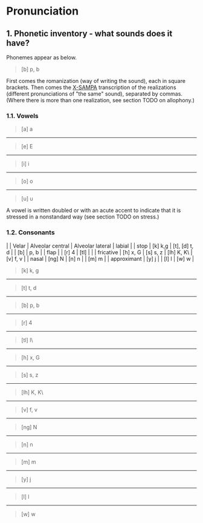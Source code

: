 # Pronunciation

## 1. Phonetic inventory - what sounds does it have?

Phonemes appear as below.

> [b]
> p, b

First comes the romanization (way of writing the sound), each in square brackets.
Then comes the [X-SAMPA](https://en.wikipedia.org/wiki/X-SAMPA) transcription
of the realizations (different pronunciations of "the same" sound), separated by
commas. (Where there is more than one realization, see section TODO on allophony.)

### 1.1. Vowels

> [a]
> a

---
> [e]
> E

---
> [i]
> i

---
> [o]
> o

---
> [u]
> u


A vowel is written doubled or with an acute accent to indicate that it is stressed in
a nonstandard way (see section TODO on stress.)

### 1.2. Consonants

| | Velar | Alveolar central | Alveolar lateral | labial |
| stop | [k] k,g | [t], [d] t, d | | [b] | p, b |
| flap | | [r] 4 | [tl] | |
| fricative | [h] x, G | [s] s, z | [lh] K, K\ | [v] f, v |
| nasal | [ng] N | [n] n | | [m] m |
| approximant | [y] j | | [l] l | [w] w |

> [k]
> k, g

---
> [t]
> t, d

---
> [b]
> p, b

---
> [r]
> 4

---
> [tl]
> l\

---
> [h]
> x, G

---
> [s]
> s, z

---
> [lh]
> K, K\

---
> [v]
> f, v

---
> [ng]
> N

---
> [n]
> n

---
> [m]
> m

---
> [y]
> j

---
> [l]
> l

---
> [w]
> w